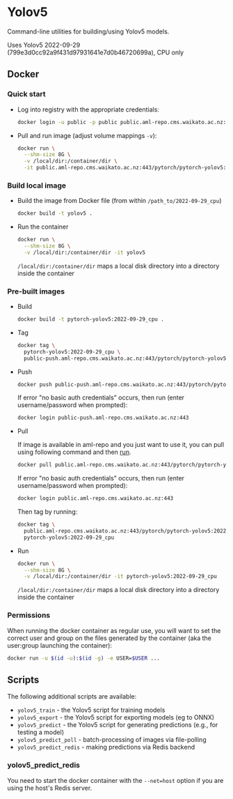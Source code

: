# Yolov5

Command-line utilities for building/using Yolov5 models. 

Uses Yolov5 2022-09-29 (799e3d0cc92a9f431d97931641e7d0b46720699a), CPU only


## Docker

### Quick start

* Log into registry with the appropriate credentials:

  ```bash
  docker login -u public -p public public.aml-repo.cms.waikato.ac.nz:443 
  ```

* Pull and run image (adjust volume mappings `-v`):

  ```bash
  docker run \
    --shm-size 8G \
    -v /local/dir:/container/dir \
    -it public.aml-repo.cms.waikato.ac.nz:443/pytorch/pytorch-yolov5:2022-09-29_cpu
  ```

### Build local image

* Build the image from Docker file (from within `/path_to/2022-09-29_cpu`)

  ```bash
  docker build -t yolov5 .
  ```
  
* Run the container

  ```bash
  docker run \
    --shm-size 8G \
    -v /local/dir:/container/dir -it yolov5
  ```
  `/local/dir:/container/dir` maps a local disk directory into a directory inside the container

### Pre-built images

* Build

  ```bash
  docker build -t pytorch-yolov5:2022-09-29_cpu .
  ```
  
* Tag

  ```bash
  docker tag \
    pytorch-yolov5:2022-09-29_cpu \
    public-push.aml-repo.cms.waikato.ac.nz:443/pytorch/pytorch-yolov5:2022-09-29_cpu
  ```
  
* Push

  ```bash
  docker push public-push.aml-repo.cms.waikato.ac.nz:443/pytorch/pytorch-yolov5:2022-09-29_cpu
  ```
  If error "no basic auth credentials" occurs, then run (enter username/password when prompted):
  
  ```bash
  docker login public-push.aml-repo.cms.waikato.ac.nz:443
  ```
  
* Pull

  If image is available in aml-repo and you just want to use it, you can pull using following command and then [run](#run).

  ```bash
  docker pull public.aml-repo.cms.waikato.ac.nz:443/pytorch/pytorch-yolov5:2022-09-29_cpu
  ```
  If error "no basic auth credentials" occurs, then run (enter username/password when prompted):
  
  ```bash
  docker login public.aml-repo.cms.waikato.ac.nz:443
  ```
  Then tag by running:
  
  ```bash
  docker tag \
    public.aml-repo.cms.waikato.ac.nz:443/pytorch/pytorch-yolov5:2022-09-29_cpu \
    pytorch-yolov5:2022-09-29_cpu
  ```
  
* <a name="run">Run</a>

  ```bash
  docker run \
    --shm-size 8G \
    -v /local/dir:/container/dir -it pytorch-yolov5:2022-09-29_cpu
  ```
  `/local/dir:/container/dir` maps a local disk directory into a directory inside the container


### Permissions

When running the docker container as regular use, you will want to set the correct
user and group on the files generated by the container (aka the user:group launching
the container):

```bash
docker run -u $(id -u):$(id -g) -e USER=$USER ...
```


## Scripts

The following additional scripts are available:

* `yolov5_train` - the Yolov5 script for training models
* `yolov5_export` - the Yolov5 script for exporting models (eg to ONNX)
* `yolov5_predict` - the Yolov5 script for generating predictions (e.g., for testing a model)
* `yolov5_predict_poll` - batch-processing of images via file-polling
* `yolov5_predict_redis` - making predictions via Redis backend


### yolov5_predict_redis
 
You need to start the docker container with the `--net=host` option if you are using the host's Redis server.
